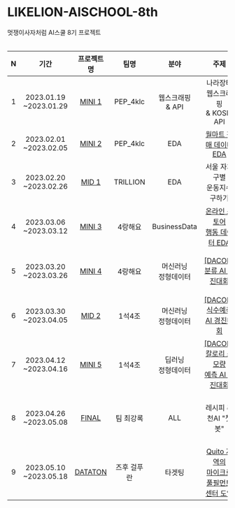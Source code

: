 # LIKELION-AISCHOOL-8th
멋쟁이사자처럼 AI스쿨 8기 프로젝트 <br> 
<br>

| N |기간| 프로젝트 명 | 팀명 | 분야 | 주제 | 본인의 주 역할 | 만족도 | 비고 |
|:---:|:---:|:---:|:---:|:---:|:---:|:---:|:---:|:---:|
| 1 | 2023.01.19<br>~2023.01.29 | <a href="https://github.com/hapvpy/LikeLion-Projects/tree/main/MINI-1-SCRAPING"> MINI 1 </a> |PEP_4klc| 웹스크래핑 <br> & API | 나라장터 웹스크래핑 <br> & KOSIS API | 전처리, <br> 스크래핑 | ★★★★☆ | |
| 2 | 2023.02.01<br>~2023.02.05 | <a href="https://github.com/hapvpy/LikeLion-Projects/tree/main/MINI-2-EDA"> MINI 2 </a> |PEP_4klc| EDA | <a href = "https://www.kaggle.com/datasets/rutuspatel/walmart-dataset-retail">월마트 판매 데이터 EDA </a> | 데이터 전처리, <br> EDA | ★★★☆☆ | |
| 3 | 2023.02.20<br>~2023.02.26 | <a href="https://github.com/hapvpy/LikeLion-Projects/tree/main/MID-1-EDA"> MID 1 </a> |TRILLION| EDA | 서울 자치구별 <br>운동지수 구하기 | 데이터 전처리, <br> EDA, PPT | ★★☆☆☆ ||
| 4 | 2023.03.06<br>~2023.03.12 | <a href="https://github.com/hapvpy/LikeLion-Projects/tree/main/MINI-3-BusinessData"> MINI 3 </a> | 4랑해요 | BusinessData | <a href="https://www.kaggle.com/datasets/mkechinov/ecommerce-behavior-data-from-multi-category-store?select=2019-Oct.csv">온라인 스토어 <br> 행동 데이터 EDA </a> | 파일 용량조절,<br> 전처리, EDA | ★★★☆☆ ||
| 5| 2023.03.20<br>~2023.03.26 | <a href="https://github.com/hapvpy/LikeLion-Projects/tree/main/MINI-4-MachineLearning"> MINI 4 </a> | 4랑해요 | 머신러닝 <br> 정형데이터 | <a href="https://dacon.io/competitions/official/236075/overview/description"> [DACON] <br> 분류 AI 경진대회 </a> | 데이터 전처리, <br> 머신러닝 모델 | ★★★☆☆||
|6| 2023.03.30<br>~2023.04.05 | <a href="https://github.com/hapvpy/LikeLion-Projects/tree/main/MID-2-MachineLearning"> MID 2 </a> | 1석4조 | 머신러닝 <br> 정형데이터 | <a href="https://dacon.io/competitions/official/235743/overview/description"> [DACON] 식수예측 <br> AI 경진대회 </a> | 데이터 전처리, <br> 머신러닝, ppt, 발표 | ★★★★☆ ||
|7| 2023.04.12<br>~2023.04.16 | <a href="https://github.com/hapvpy/LikeLion-Projects/tree/main/MINI-5-DeepLearning"> MINI 5 </a> | 1석4조 | 딥러닝 <br> 정형데이터 | <a href="https://dacon.io/competitions/official/236097/data"> [DACON] 칼로리 소모량 <br> 예측 AI 경진대회 </a> | 데이터 전처리, <br>머신러닝 모델 | ★★☆☆☆ | |
|8| 2023.04.26<br>~2023.05.08 | <a href="https://github.com/hapvpy/Recipe-Recommendation-Chatbot"> FINAL </a> | 팀 최강록 | ALL | 레시피 추천AI "챗봇" | 크롤링, 전처리, <br> streamlit 구현, <br> 발표 | ★★★★★ | |
|9| 2023.05.10<br>~2023.05.18 | <a href="https://github.com/hapvpy/How-to-switch-to-micro-Fullfillment"> DATATON </a> | 즈후 걸푸란 | 타겟팅 | <a href="https://www.kaggle.com/competitions/store-sales-time-series-forecasting/overview"> Quito 지역의 <br> 마이크로 풀필먼트 <br> 센터 도입 </a> | 데이터 전처리, <br> EDA, 발표 | ★★★★☆ | |
